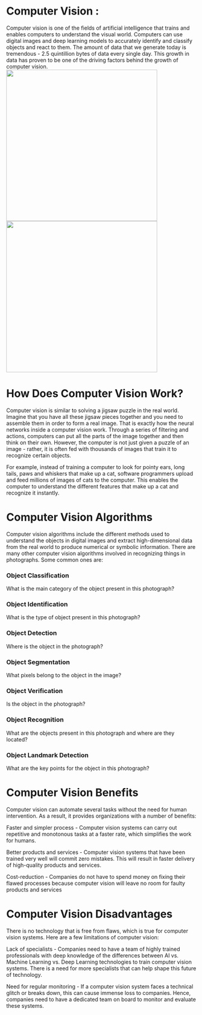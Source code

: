 # Computer Vision :
Computer vision is one of the fields of artificial intelligence that trains and enables computers to understand the visual world. Computers can use digital images and deep learning models to accurately identify and classify objects and react to them.
The amount of data that we generate today is tremendous - 2.5 quintillion bytes of data every single day. This growth in data has proven to be one of the driving factors behind the growth of computer vision.
<display inline>
<br>
<img src="https://venturebeat.com/wp-content/uploads/2017/01/computer-vision.jpg?fit=2048%2C1281&strip=all" width="400"/>              
<img src="https://i.pcmag.com/imagery/articles/061CyMCZV6G2sXUmreKHvXS-1.fit_scale.size_1028x578.v1581020108.jpg" width="400"/>
<br>

# How Does Computer Vision Work?
Computer vision is similar to solving a jigsaw puzzle in the real world. Imagine that you have all these jigsaw pieces together and you need to assemble them in order to form a real image. That is exactly how the neural networks inside a computer vision work. Through a series of filtering and actions, computers can put all the parts of the image together and then think on their own. However, the computer is not just given a puzzle of an image - rather, it is often fed with thousands of images that train it to recognize certain objects. 

For example, instead of training a computer to look for pointy ears, long tails, paws and whiskers that make up a cat, software programmers upload and feed millions of images of cats to the computer. This enables the computer to understand the different features that make up a cat and recognize it instantly.

# Computer Vision Algorithms
Computer vision algorithms include the different methods used to understand the objects in digital images and extract high-dimensional data from the real world to produce numerical or symbolic information. There are many other computer vision algorithms involved in recognizing things in photographs. Some common ones are:

### Object Classification
What is the main category of the object present in this photograph? 
### Object Identification 
What is the type of object present in this photograph? 
### Object Detection 
Where is the object in the photograph? 
### Object Segmentation 
What pixels belong to the object in the image? 
### Object Verification
Is the object in the photograph? 
### Object Recognition 
What are the objects present in this photograph and where are they located?
### Object Landmark Detection 
What are the key points for the object in this photograph? 

# Computer Vision Benefits
Computer vision can automate several tasks without the need for human intervention. As a result, it provides organizations with a number of benefits:

Faster and simpler process - Computer vision systems can carry out repetitive and monotonous tasks at a faster rate, which simplifies the work for humans.

Better products and services - Computer vision systems that have been trained very well will commit zero mistakes. This will result in faster delivery of high-quality products and services.

Cost-reduction - Companies do not have to spend money on fixing their flawed processes because computer vision will leave no room for faulty products and services

# Computer Vision Disadvantages
There is no technology that is free from flaws, which is true for computer vision systems. Here are a few limitations of computer vision:

Lack of specialists - Companies need to have a team of highly trained professionals with deep knowledge of the differences between AI vs. Machine Learning vs. Deep Learning technologies to train computer vision systems. There is a need for more specialists that can help shape this future of technology.

Need for regular monitoring - If a computer vision system faces a technical glitch or breaks down, this can cause immense loss to companies. Hence, companies need to have a dedicated team on board to monitor and evaluate these systems.
